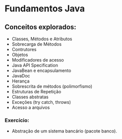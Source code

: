 # Fundamentos Java

## Conceitos explorados: 
* Classes, Métodos e Atributos 
* Sobrecarga de Métodos
* Contrutores
* Objetos
* Modificadores de acesso
* Java API Specification
* JavaBean e encapsulamento
* JavaDoc
* Herança
* Sobrescrita de métodos (polimorfismo)
* Estruturas de Repetição
* Classes abstratas
* Exceções (try catch, throws)
* Acesso a arquivos

### Exercício: 
* Abstração de um sistema bancário (pacote banco). 
